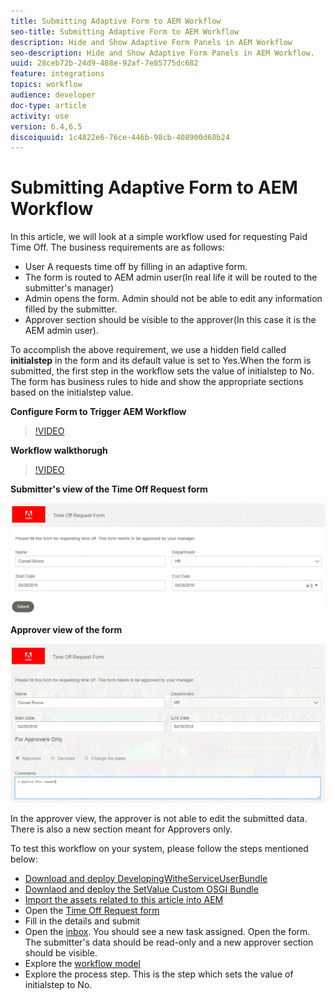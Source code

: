 ```yaml
---
title: Submitting Adaptive Form to AEM Workflow
seo-title: Submitting Adaptive Form to AEM Workflow
description: Hide and Show Adaptive Form Panels in AEM Workflow
seo-description: Hide and Show Adaptive Form Panels in AEM Workflow.
uuid: 28ceb72b-24d9-488e-92af-7e85775dc682
feature: integrations
topics: workflow
audience: developer
doc-type: article
activity: use
version: 6.4,6.5
discoiquuid: 1c4822e6-76ce-446b-98cb-408900d68b24
---
```


# Submitting Adaptive Form to AEM Workflow

In this article, we will look at a simple workflow used for requesting Paid Time Off. The business requirements are as follows:

* User A requests time off by filling in an adaptive form. 
* The form is routed to AEM admin user(In real life it will be routed to the submitter's manager)
* Admin opens the form. Admin should not be able to edit any information filled by the submitter. 
* Approver section should be visible to the approver(In this case it is the AEM admin user).

To accomplish the above requirement, we use a hidden field called **initialstep** in the form and its default value is set to Yes.When the form is submitted, the first step in the workflow sets the value of initialstep to No. The form has business rules to hide and show the appropriate sections based on the initialstep value.

**Configure Form to Trigger AEM Workflow**

>[!VIDEO](https://video.tv.adobe.com/v/28406?quality=9)

**Workflow walkthorugh**

>[!VIDEO](https://video.tv.adobe.com/v/28407?quality=9)

**Submitter's view of the Time Off Request form**

![initialstep](assets/initialstep.gif)

**Approver view of the form**

![approverview](assets/approversview.gif)

In the approver view, the approver is not able to edit the submitted data. There is also a new section meant for Approvers only.

To test this workflow on your system, please follow the steps mentioned below:
* [Download and deploy DevelopingWitheServiceUserBundle](https://forms.enablementadobe.com/content/DemoServerBundles/DevelopingWithServiceUser.core-1.0-SNAPSHOT.jar)
* [Downlaod and deploy the SetValue Custom OSGI Bundle](https://forms.enablementadobe.com/content/DemoServerBundles/SetValueApp.core-1.0-SNAPSHOT.jar)
* [Import the assets related to this article into AEM](assets/helpxworkflow.zip) 
* Open the [Time Off Request form](http://localhost:4502/content/dam/formsanddocuments/helpx/timeoffrequestform/jcr:content?wcmmode=disabled)
* Fill in the details and submit
* Open the [inbox](http://localhost:4502/mnt/overlay/cq/inbox/content/inbox.html). You should see a new task assigned. Open the form. The submitter's data should be read-only and a new approver section should be visible.
* Explore the [workflow model](http://localhost:4502/editor.html/conf/global/settings/workflow/models/helpxworkflow.html)
* Explore the process step. This is the step which sets the value of initialstep to No.
